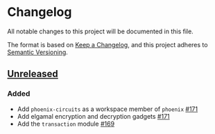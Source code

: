 # Changelog

All notable changes to this project will be documented in this file.

The format is based on [Keep a Changelog](https://keepachangelog.com/en/1.0.0/),
and this project adheres to [Semantic Versioning](https://semver.org/spec/v2.0.0.html).

## [Unreleased]

### Added

- Add `phoenix-circuits` as a workspace member of `phoenix` [#171]
- Add elgamal encryption and decryption gadgets [#171]
- Add the `transaction` module [#169]

<!-- ISSUES -->
[#169]: https://github.com/dusk-network/phoenix/issues/169
[#171]: https://github.com/dusk-network/phoenix/issues/171

<!-- VERSIONS -->
[Unreleased]: https://github.com/dusk-network/phoenix/compare/v0.27.0...HEAD

